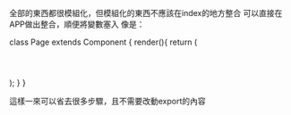 全部的東西都很模組化，但模組化的東西不應該在index的地方整合
可以直接在APP做出整合，順便將變數塞入
像是：

class Page extends Component {
  render(){
    return (
      <div>
        <Header name = "Hsiang" />
        <Content para = {para} />
        <Footer />
      </div>
    );
  }
}

這樣一來可以省去很多步驟，且不需要改動export的內容